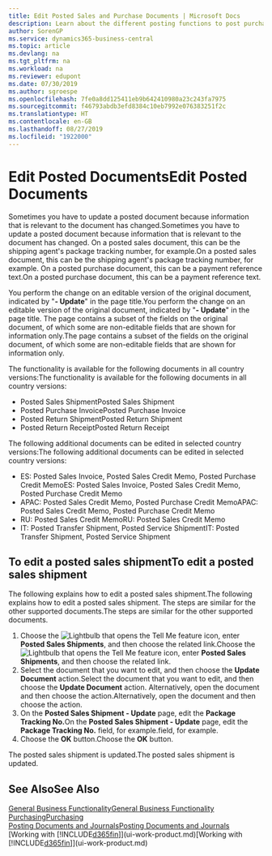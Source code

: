 ```yaml
---
title: Edit Posted Sales and Purchase Documents | Microsoft Docs
description: Learn about the different posting functions to post purchase documents, and how you can update posted documents.
author: SorenGP
ms.service: dynamics365-business-central
ms.topic: article
ms.devlang: na
ms.tgt_pltfrm: na
ms.workload: na
ms.reviewer: edupont
ms.date: 07/30/2019
ms.author: sgroespe
ms.openlocfilehash: 7fe0a8dd125411eb9b642410980a23c243fa7975
ms.sourcegitcommit: f46793abdb3efd8384c10eb7992e076383251f2c
ms.translationtype: HT
ms.contentlocale: en-GB
ms.lasthandoff: 08/27/2019
ms.locfileid: "1922000"
---
```

# <a name="edit-posted-documents"></a><span data-ttu-id="41132-103">Edit Posted Documents</span><span class="sxs-lookup"><span data-stu-id="41132-103">Edit Posted Documents</span></span>
<span data-ttu-id="41132-104">Sometimes you have to update a posted document because information that is relevant to the document has changed.</span><span class="sxs-lookup"><span data-stu-id="41132-104">Sometimes you have to update a posted document because information that is relevant to the document has changed.</span></span> <span data-ttu-id="41132-105">On a posted sales document, this can be the shipping agent's package tracking number, for example.</span><span class="sxs-lookup"><span data-stu-id="41132-105">On a posted sales document, this can be the shipping agent's package tracking number, for example.</span></span> <span data-ttu-id="41132-106">On a posted purchase document, this can be a payment reference text.</span><span class="sxs-lookup"><span data-stu-id="41132-106">On a posted purchase document, this can be a payment reference text.</span></span>

<span data-ttu-id="41132-107">You perform the change on an editable version of the original document, indicated by "**- Update**" in the page title.</span><span class="sxs-lookup"><span data-stu-id="41132-107">You perform the change on an editable version of the original document, indicated by "**- Update**" in the page title.</span></span> <span data-ttu-id="41132-108">The page contains a subset of the fields on the original document, of which some are non-editable fields that are shown for information only.</span><span class="sxs-lookup"><span data-stu-id="41132-108">The page contains a subset of the fields on the original document, of which some are non-editable fields that are shown for information only.</span></span>

<span data-ttu-id="41132-109">The functionality is available for the following documents in all country versions:</span><span class="sxs-lookup"><span data-stu-id="41132-109">The functionality is available for the following documents in all country versions:</span></span>
- <span data-ttu-id="41132-110">Posted Sales Shipment</span><span class="sxs-lookup"><span data-stu-id="41132-110">Posted Sales Shipment</span></span>
- <span data-ttu-id="41132-111">Posted Purchase Invoice</span><span class="sxs-lookup"><span data-stu-id="41132-111">Posted Purchase Invoice</span></span>
- <span data-ttu-id="41132-112">Posted Return Shipment</span><span class="sxs-lookup"><span data-stu-id="41132-112">Posted Return Shipment</span></span>
- <span data-ttu-id="41132-113">Posted Return Receipt</span><span class="sxs-lookup"><span data-stu-id="41132-113">Posted Return Receipt</span></span>

<span data-ttu-id="41132-114">The following additional documents can be edited in selected country versions:</span><span class="sxs-lookup"><span data-stu-id="41132-114">The following additional documents can be edited in selected country versions:</span></span>
- <span data-ttu-id="41132-115">ES: Posted Sales Invoice, Posted Sales Credit Memo, Posted Purchase Credit Memo</span><span class="sxs-lookup"><span data-stu-id="41132-115">ES: Posted Sales Invoice, Posted Sales Credit Memo, Posted Purchase Credit Memo</span></span>
- <span data-ttu-id="41132-116">APAC: Posted Sales Credit Memo, Posted Purchase Credit Memo</span><span class="sxs-lookup"><span data-stu-id="41132-116">APAC: Posted Sales Credit Memo, Posted Purchase Credit Memo</span></span>
- <span data-ttu-id="41132-117">RU: Posted Sales Credit Memo</span><span class="sxs-lookup"><span data-stu-id="41132-117">RU: Posted Sales Credit Memo</span></span>
- <span data-ttu-id="41132-118">IT: Posted Transfer Shipment, Posted Service Shipment</span><span class="sxs-lookup"><span data-stu-id="41132-118">IT: Posted Transfer Shipment, Posted Service Shipment</span></span>

## <a name="to-edit-a-posted-sales-shipment"></a><span data-ttu-id="41132-119">To edit a posted sales shipment</span><span class="sxs-lookup"><span data-stu-id="41132-119">To edit a posted sales shipment</span></span>
<span data-ttu-id="41132-120">The following explains how to edit a posted sales shipment.</span><span class="sxs-lookup"><span data-stu-id="41132-120">The following explains how to edit a posted sales shipment.</span></span> <span data-ttu-id="41132-121">The steps are similar for the other supported documents.</span><span class="sxs-lookup"><span data-stu-id="41132-121">The steps are similar for the other supported documents.</span></span>

1. <span data-ttu-id="41132-122">Choose the ![Lightbulb that opens the Tell Me feature](media/ui-search/search_small.png "Tell me what you want to do") icon, enter **Posted Sales Shipments**, and then choose the related link.</span><span class="sxs-lookup"><span data-stu-id="41132-122">Choose the ![Lightbulb that opens the Tell Me feature](media/ui-search/search_small.png "Tell me what you want to do") icon, enter **Posted Sales Shipments**, and then choose the related link.</span></span>
2. <span data-ttu-id="41132-123">Select the document that you want to edit, and then choose the **Update Document** action.</span><span class="sxs-lookup"><span data-stu-id="41132-123">Select the document that you want to edit, and then choose the **Update Document** action.</span></span> <span data-ttu-id="41132-124">Alternatively, open the document and then choose the action.</span><span class="sxs-lookup"><span data-stu-id="41132-124">Alternatively, open the document and then choose the action.</span></span>
3. <span data-ttu-id="41132-125">On the **Posted Sales Shipment - Update** page, edit the **Package Tracking No.**</span><span class="sxs-lookup"><span data-stu-id="41132-125">On the **Posted Sales Shipment - Update** page, edit the **Package Tracking No.**</span></span> <span data-ttu-id="41132-126">field, for example.</span><span class="sxs-lookup"><span data-stu-id="41132-126">field, for example.</span></span>
4. <span data-ttu-id="41132-127">Choose the **OK** button.</span><span class="sxs-lookup"><span data-stu-id="41132-127">Choose the **OK** button.</span></span>

<span data-ttu-id="41132-128">The posted sales shipment is updated.</span><span class="sxs-lookup"><span data-stu-id="41132-128">The posted sales shipment is updated.</span></span>

## <a name="see-also"></a><span data-ttu-id="41132-129">See Also</span><span class="sxs-lookup"><span data-stu-id="41132-129">See Also</span></span>
[<span data-ttu-id="41132-130">General Business Functionality</span><span class="sxs-lookup"><span data-stu-id="41132-130">General Business Functionality</span></span>](ui-across-business-areas.md)  
[<span data-ttu-id="41132-131">Purchasing</span><span class="sxs-lookup"><span data-stu-id="41132-131">Purchasing</span></span>](purchasing-manage-purchasing.md)  
[<span data-ttu-id="41132-132">Posting Documents and Journals</span><span class="sxs-lookup"><span data-stu-id="41132-132">Posting Documents and Journals</span></span>](ui-post-documents-journals.md)  
<span data-ttu-id="41132-133">[Working with [!INCLUDE[d365fin](includes/d365fin_md.md)]](ui-work-product.md)</span><span class="sxs-lookup"><span data-stu-id="41132-133">[Working with [!INCLUDE[d365fin](includes/d365fin_md.md)]](ui-work-product.md)</span></span>
